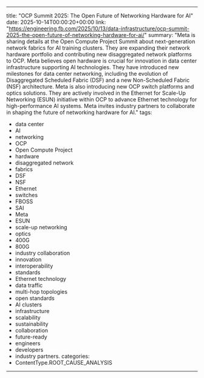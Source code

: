 
---
title: "OCP Summit 2025: The Open Future of Networking Hardware for AI"
date: 2025-10-14T00:00:20+00:00
link: "https://engineering.fb.com/2025/10/13/data-infrastructure/ocp-summit-2025-the-open-future-of-networking-hardware-for-ai/"
summary: "Meta is sharing details at the Open Compute Project Summit about next-generation network fabrics for AI training clusters. They are expanding their network hardware portfolio and contributing new disaggregated network platforms to OCP. Meta believes open hardware is crucial for innovation in data center infrastructure supporting AI technologies. They have introduced new milestones for data center networking, including the evolution of Disaggregated Scheduled Fabric (DSF) and a new Non-Scheduled Fabric (NSF) architecture. Meta is also introducing new OCP switch platforms and optics solutions. They are actively involved in the Ethernet for Scale-Up Networking (ESUN) initiative within OCP to advance Ethernet technology for high-performance AI systems. Meta invites industry partners to collaborate in shaping the future of networking hardware for AI."
tags:
  - data center
  - AI
  - networking
  - OCP
  - Open Compute Project
  - hardware
  - disaggregated network
  - fabrics
  - DSF
  - NSF
  - Ethernet
  - switches
  - FBOSS
  - SAI
  - Meta
  - ESUN
  - scale-up networking
  - optics
  - 400G
  - 800G
  - industry collaboration
  - innovation
  - interoperability
  - standards
  - Ethernet technology
  - data traffic
  - multi-hop topologies
  - open standards
  - AI clusters
  - infrastructure
  - scalability
  - sustainability
  - collaboration
  - future-ready
  - engineers
  - developers
  - industry partners.
categories:
  - ContentType.ROOT_CAUSE_ANALYSIS
---

